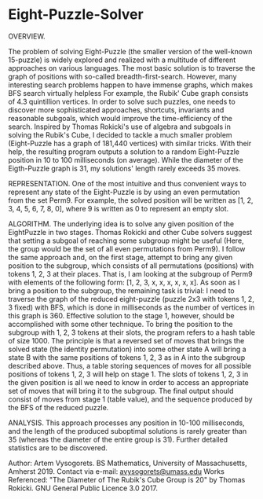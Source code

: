 # Eight-Puzzle-Solver

OVERVIEW.

The problem of solving Eight-Puzzle (the smaller version of the well-known 15-puzzle) is
widely explored and realized with a multitude of different approaches on various languages. The
most basic solution is to traverse the graph of positions with so-called breadth-first-search.
However, many interesting search problems happen to have immense graphs, which makes BFS search virtually helpless
For example, the Rubik' Cube graph consists of 4.3 quintillion vertices. In order to solve such
puzzles, one needs to discover more sophisticated approaches, shortcuts, invariants and reasonable
subgoals, which would improve the time-efficiency of the search. Inspired by Thomas Rokicki's use
of algebra and subgoals in solving the Rubik's Cube, I decided to tackle a much smaller problem
(Eight-Puzzle has a graph of 181,440 vertices) with similar tricks. With their help, the resulting program
outputs a solution to a random Eight-Puzzle position in 10 to 100 milliseconds (on average). While the
diameter of the Eigth-Puzzle graph is 31, my solutions' length rarely exceeds 35 moves.

REPRESENTATION.
One of the most intuitive and thus convenient ways to represent any state of the Eight-Puzzle is by
using an even permutation from the set Perm9. For example, the solved position will be written as
[1, 2, 3, 4, 5, 6, 7, 8, 0], where 9 is written as 0 to represent an empty slot.

ALGORITHM.
The underlying idea is to solve any given position of the EightPuzzle in two stages. Thomas Rokicki and
other Cube solvers suggest that setting a subgoal of reaching some subgroup might be useful (Here, the
group would be the set of all even permutations from Perm9). I follow the same approach and, on the first
stage, attempt to bring any given position to the subgroup, which consists of all permutations (positions)
with tokens 1, 2, 3 at their places. That is, I am looking at the subgroup of Perm9 with elements of the
following form: [1, 2, 3, x, x, x, x, x, x]. As soon as I bring a position to the subgroup, the remaining
task is trivial: I need to traverse the graph of the reduced eight-puzzle (puzzle 2x3 with tokens 1, 2, 3
fixed) with BFS, which is done in milliseconds as the number of vertices in this graph is 360. Effective
solution to the stage 1, however, should be accomplished with some other technique. To bring the position to
the subgroup with 1, 2, 3 tokens at their slots, the program refers to a hash table of size 1000. The 
principle is that a reversed set of moves that brings the solved state (the identity permutation) into some
other state A will bring a state B with the same positions of tokens 1, 2, 3 as in A into the subgroup
described above. Thus, a table storing sequences of moves for all possible positions of tokens 1, 2, 3 will
help on stage 1. The slots of tokens 1, 2, 3 in the given position is all we need to know in order to
access an appropriate set of moves that will bring it to the subgroup. The final output should consist of
moves from stage 1 (table value), and the sequence produced by the BFS of the reduced puzzle.

ANALYSIS.
This approach processes any position in 10-100 milliseconds, and the length of the produced suboptimal
solutions is rarely greater than 35 (whereas the diameter of the entire group is 31). Further detailed
statistics are to be discovered.

Author: Artem Vysogorets.
BS Mathematics, University of Massachusetts, Amherst 2019.
Contact via e-mail: avysogorets@umass.edu
Works Referenced: "The Diameter of The Rubik's Cube Group is 20" by Thomas Rokicki.
GNU General Public Licence 3.0 2017.


